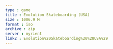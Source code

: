 ```yaml
---
type : game
title : Evolution Skateboarding (USA)
size : 1006.9 M
format : iso
archive : zip
server : myrient
link2 : Evolution%20Skateboarding%20%28USA%29
---
```

